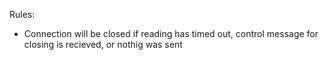 Rules:
- Connection will be closed if reading has timed out, control message for closing is recieved, or nothig was sent